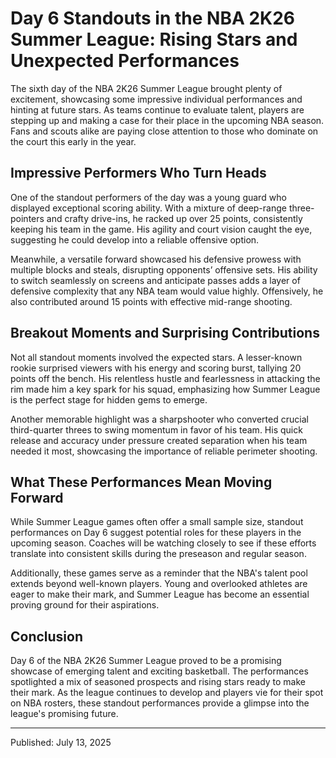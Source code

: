# Day 6 Standouts in the NBA 2K26 Summer League: Rising Stars and Unexpected Performances

The sixth day of the NBA 2K26 Summer League brought plenty of excitement, showcasing some impressive individual performances and hinting at future stars. As teams continue to evaluate talent, players are stepping up and making a case for their place in the upcoming NBA season. Fans and scouts alike are paying close attention to those who dominate on the court this early in the year.

## Impressive Performers Who Turn Heads

One of the standout performers of the day was a young guard who displayed exceptional scoring ability. With a mixture of deep-range three-pointers and crafty drive-ins, he racked up over 25 points, consistently keeping his team in the game. His agility and court vision caught the eye, suggesting he could develop into a reliable offensive option.

Meanwhile, a versatile forward showcased his defensive prowess with multiple blocks and steals, disrupting opponents’ offensive sets. His ability to switch seamlessly on screens and anticipate passes adds a layer of defensive complexity that any NBA team would value highly. Offensively, he also contributed around 15 points with effective mid-range shooting.

## Breakout Moments and Surprising Contributions

Not all standout moments involved the expected stars. A lesser-known rookie surprised viewers with his energy and scoring burst, tallying 20 points off the bench. His relentless hustle and fearlessness in attacking the rim made him a key spark for his squad, emphasizing how Summer League is the perfect stage for hidden gems to emerge.

Another memorable highlight was a sharpshooter who converted crucial third-quarter threes to swing momentum in favor of his team. His quick release and accuracy under pressure created separation when his team needed it most, showcasing the importance of reliable perimeter shooting.

## What These Performances Mean Moving Forward

While Summer League games often offer a small sample size, standout performances on Day 6 suggest potential roles for these players in the upcoming season. Coaches will be watching closely to see if these efforts translate into consistent skills during the preseason and regular season.

Additionally, these games serve as a reminder that the NBA's talent pool extends beyond well-known players. Young and overlooked athletes are eager to make their mark, and Summer League has become an essential proving ground for their aspirations.

## Conclusion

Day 6 of the NBA 2K26 Summer League proved to be a promising showcase of emerging talent and exciting basketball. The performances spotlighted a mix of seasoned prospects and rising stars ready to make their mark. As the league continues to develop and players vie for their spot on NBA rosters, these standout performances provide a glimpse into the league's promising future.

---

Published: July 13, 2025
